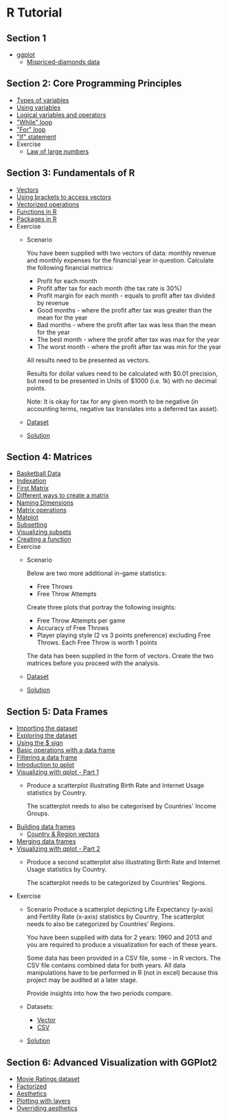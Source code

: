 # R Tutorial

## Section 1
* [ggplot](section%201/ggplot.R)
  * [Mispriced-diamonds data](section%201/Section1_Exercise_Dataset.csv)

## Section 2: Core Programming Principles
* [Types of variables](section%202/types_of_variables.R)
* [Using variables](section%202/using_variables.R)
* [Logical variables and operators](section%202/logical_variables_and_operators.R)
* ["While" loop](section%202/while_loop.R)
* ["For" loop](section%202/for_loop.R)
* ["If" statement](section%202/if_statement.R)
* Exercise
  * [Law of large numbers](section%202/Section2_Exercise_Law_of_Large_Numbers.R)

## Section 3: Fundamentals of R
* [Vectors](section%203/vectors.R)
* [Using brackets to access vectors](section%203/using_brackets_to_access_vectors.R)
* [Vectorized operations](section%203/vectorized_operations.R)
* [Functions in R](section%203/functions_in_r.R)
* [Packages in R](section%203/packages_in_r.R)
* Exercise
  * Scenario

    You have been supplied with two vectors of data: monthly revenue and monthly expenses for the financial year in question. Calculate the following financial metrics:
      - Profit for each month
      - Profit after tax for each month (the tax rate is 30%)
      - Profit margin for each month - equals to profit after tax divided by revenue
      - Good months - where the profit after tax was greater than the mean for the year
      - Bad months - where the profit after tax was less than the mean for the year
      - The best month - where the profit after tax was max for the year
      - The worst month - where the profit after tax was min for the year

    All results need to be presented as vectors.

    Results for dollar values need to be calculated with $0.01 precision, but need to be presented in Units of $1000 (i.e. 1k) with no decimal points.

    Note: It is okay for tax for any given month to be negative (in accounting terms, negative tax translates into a deferred tax asset).

  * [Dataset](section%203/Section3_Exercise_Dataset.R)
  * [Solution](section%203/Section3_Exercise_Solution.R)

## Section 4: Matrices
* [Basketball Data](section%204/basketball_dataset.R)
* [Indexation](section%204/indexation.R)
* [First Matrix](section%204/first_matrix.R)
* [Different ways to create a matrix](section%204/different_ways_to_create_a_matrix.R)
* [Naming Dimensions](section%204/naming_dimensions.R)
* [Matrix operations](section%204/matrix_operations.R)
* [Matplot](section%204/matplot.R)
* [Subsetting](section%204/subsetting.R)
* [Visualizing subsets](section%204/visualizing_subsets.R)
* [Creating a function](section%204/creating_a_function.R)
* Exercise
  * Scenario

    Below are two more additional in-game statistics:
    * Free Throws
    * Free Throw Attempts

    Create three plots that portray the following insights:
    * Free Throw Attempts per game
    * Accuracy of Free Throws
    * Player playing style (2 vs 3 points preference) excluding Free Throws. Each Free Throw is worth 1 points

    The data has been supplied in the form of vectors. Create the two matrices before you proceed with the analysis.

  * [Dataset](section%204/Section4_Exercise_Dataset.R)
  * [Solution](section%204/Section4_Exercise_Solution.R)

## Section 5: Data Frames
* [Importing the dataset](section%205/importing_the_dataset.R)
* [Exploring the dataset](section%205/exploring_the_dataset.R)
* [Using the $ sign](section%205/using_the_dollar_sign.R)
* [Basic operations with a data frame](section%205/basic_operations_with_a_data_frame.R)
* [Filtering a data frame](section%205/filtering_a_data_frame.R)
* [Introduction to qplot](section%205/introduction_to_qplot.R)
* [Visualizing with qplot - Part 1](section%205/visualizing_with_qplot_1.R)
  - Produce a scatterplot illustrating Birth Rate and Internet Usage statistics by Country.

    The scatterplot needs to also be categorised by Countries' Income Groups.
* [Building data frames](section%205/building_data_frames.R)
    - [Country & Region vectors](section%205/CountryRegionVectors.R)
* [Merging data frames](section%205/merging_data_frames.R)
* [Visualizing with qplot - Part 2](section%205/visualizing_with_qplot_2.R)
  - Produce a second scatterplot also illustrating Birth Rate and Internet Usage statistics by Country.

    The scatterplot needs to be categorized by Countries' Regions.
* Exercise
  * Scenario
    Produce a scatterplot depicting Life Expectancy (y-axis) and Fertility Rate (x-axis) statistics by Country.
    The scatterplot needs to also be categorized by Countries’ Regions.

    You have been supplied with data for 2 years: 1960 and 2013 and you are required to produce a visualization for each of these years.

    Some data has been provided in a CSV file, some - in R vectors. The CSV file contains combined data for both years. All data manipulations have to be performed in R (not in excel) because this project may be audited at a later stage.

    Provide insights into how the two periods compare.

  * Datasets:
    - [Vector](section%205/Section5_Exercise_Vectors.R)
    - [CSV](section%205/Section5_Exercise_Data.csv)
  * [Solution](section%205/Section5_Exercise_Solution.R)

## Section 6: Advanced Visualization with GGPlot2
- [Movie Ratings dataset](section%206/Movie-Ratings.csv)
- [Factorized](section%206/factorized.R)
- [Aesthetics](section%206/aesthetics.R)
- [Plotting with layers](section%206/plotting_with_layers.R)
- [Overriding aesthetics](section%206/overriding_aesthetics.R)
